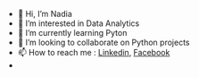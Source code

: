 - 👋 Hi, I’m Nadia
- 👀 I’m interested in Data Analytics
- 🌱 I’m currently learning Pyton
- 💞️ I’m looking to collaborate on Python projects
- 📫 How to reach me : [Linkedin](www.linkedin.com/in/nadia-ns11), [Facebook](https://www.facebook.com/nadia.ns11)
-

<!---
nadiaS11/nadiaS11 is a ✨ special ✨ repository because its `README.md` (this file) appears on your GitHub profile.
You can click the Preview link to take a look at your changes.
--->
